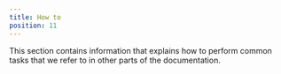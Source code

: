 ```yaml
---
title: How to
position: 11
---
```


This section contains information that explains how to perform common tasks that we refer to in other parts of the documentation.
